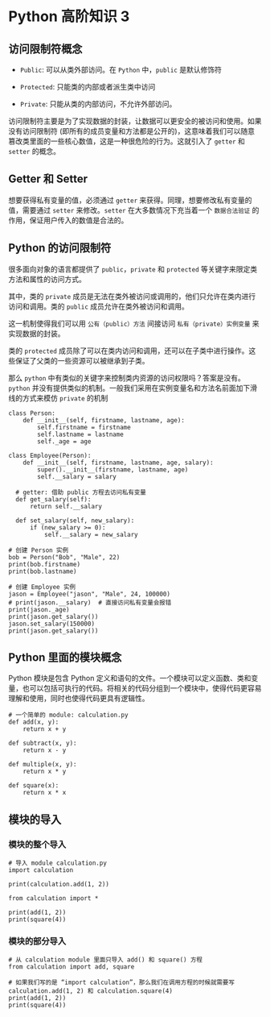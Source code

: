 # Python 高阶知识 3
## 访问限制符概念
- ```Public```: 可以从类外部访问。在 ```Python``` 中，```public``` 是默认修饰符

- ```Protected```: 只能类的内部或者派生类中访问

- ```Private```: 只能从类的内部访问，不允许外部访问。

访问限制符主要是为了实现数据的封装，让数据可以更安全的被访问和使用。如果没有访问限制符 (即所有的成员变量和方法都是公开的)，这意味着我们可以随意篡改类里面的一些核心数值，这是一种很危险的行为。这就引入了 ```getter``` 和 ```setter``` 的概念。

## Getter 和 Setter
想要获得私有变量的值，必须通过 ```getter``` 来获得。同理，想要修改私有变量的值，需要通过 ```setter``` 来修改。```setter``` 在大多数情况下充当着一个 ```数据合法验证``` 的作用，保证用户传入的数值是合法的。


## Python 的访问限制符
很多面向对象的语言都提供了 ```public```，```private``` 和 ```protected``` 等关键字来限定类方法和属性的访问方式。

其中，类的 ```private``` 成员是无法在类外被访问或调用的，他们只允许在类内进行访问和调用。类的 ```public``` 成员允许在类外被访问和调用。

这一机制使得我们可以用 ```公有（public）方法``` 间接访问 ```私有（private）实例变量``` 来实现数据的封装。

类的 ```protected``` 成员除了可以在类内访问和调用，还可以在子类中进行操作。这些保证了父类的一些资源可以被继承到子类。

那么 ```python``` 中有类似的关键字来控制类内资源的访问权限吗？答案是没有。```python``` 并没有提供类似的机制。一般我们采用在实例变量名和方法名前面加下滑线的方式来模仿 ```private``` 的机制

```python3
class Person:
    def __init__(self, firstname, lastname, age):
        self.firstname = firstname
        self.lastname = lastname
        self._age = age
    
class Employee(Person):
    def __init__(self, firstname, lastname, age, salary):
        super().__init__(firstname, lastname, age)
        self.__salary = salary

  # getter: 借助 public 方程去访问私有变量
  def get_salary(self):
      return self.__salary
  
  def set_salary(self, new_salary):
      if (new_salary >= 0):
          self.__salary = new_salary
      
# 创建 Person 实例
bob = Person("Bob", "Male", 22)
print(bob.firstname)
print(bob.lastname)

# 创建 Employee 实例
jason = Employee("jason", "Male", 24, 100000)
# print(jason.__salary)  # 直接访问私有变量会报错
print(jason._age)
print(jason.get_salary())
jason.set_salary(150000)
print(jason.get_salary())
```

## Python 里面的模块概念
Python 模块是包含 Python 定义和语句的文件。一个模块可以定义函数、类和变量，也可以包括可执行的代码。将相关的代码分组到一个模块中，使得代码更容易理解和使用，同时也使得代码更具有逻辑性。

```python3
# 一个简单的 module: calculation.py
def add(x, y):
    return x + y
 
def subtract(x, y):
    return x - y
    
def multiple(x, y):
    return x * y

def square(x):
    return x * x
```

## 模块的导入
### 模块的整个导入
```python3
# 导入 module calculation.py
import calculation
 
print(calculation.add(1, 2))
```

```python3
from calculation import *
 
print(add(1, 2))
print(square(4))
```

### 模块的部分导入
```python3
# 从 calculation module 里面只导入 add() 和 square() 方程
from calculation import add, square

# 如果我们写的是 “import calculation”，那么我们在调用方程的时候就需要写 calculation.add(1, 2) 和 calculation.square(4)
print(add(1, 2))
print(square(4))
```
